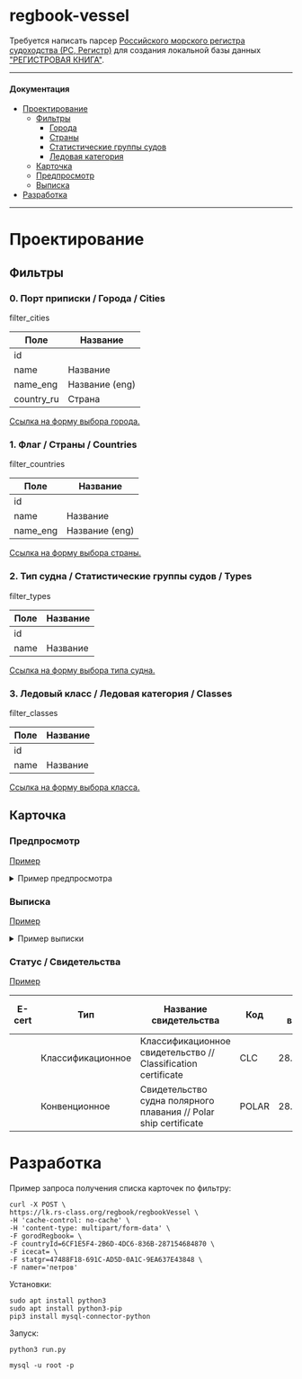 # regbook-vessel

Требуется написать парсер [Российского морского регистра судоходства (РС, Регистр)](https://rs-class.org/ru/register/about/)
для создания локальной базы данных ["РЕГИСТРОВАЯ КНИГА"](https://lk.rs-class.org/regbook/regbookVessel).

---

#### Документация

- [Проектирование](#проектирование)
  - [Фильтры](#фильтры)
    - [Города](#порт-приписки--города--city)
    - [Страны](#флаг--страны--country)
    - [Статистические группы судов](#тип-судна--статистические-группы-судов--type)
    - [Ледовая категория](#ледовый-класс--ледовая-категория--class)
  - [Карточка](#карточка)
  - [Предпросмотр](#предпросмотр)
  - [Выписка](#выписка)
- [Разработка](#разработка)

---

# Проектирование

## Фильтры

### 0. Порт приписки / Города / Cities

filter_cities

| Поле       | Название       |
|------------|----------------|
| id         |                |
| name       | Название       |
| name_eng   | Название (eng) |
| country_ru | Страна         |

[Ссылка на форму выбора города.](https://lk.rs-class.org/regbook/getDictionary2?d=gorodRegbook&f=formfield)

### 1. Флаг / Страны / Countries

filter_countries

| Поле       | Название       |
|------------|----------------|
| id         |                |
| name       | Название       |
| name_eng   | Название (eng) |

[Ссылка на форму выбора страны.](https://lk.rs-class.org/regbook/getDictionary2?d=countryId&f=formfield)

### 2. Тип судна / Статистические группы судов / Types

filter_types

| Поле       | Название       |
|------------|----------------|
| id         |                |
| name       | Название       |

[Ссылка на форму выбора типа судна.](https://lk.rs-class.org/regbook/getDictionary2?d=statgr&f=formfield)

### 3. Ледовый класс / Ледовая категория / Classes

filter_classes

| Поле       | Название       |
|------------|----------------|
| id         |                |
| name       | Название       |

[Ссылка на форму выбора класса.](https://lk.rs-class.org/regbook/getDictionary2?d=icecat&f=formfield)

## Карточка

### Предпросмотр

[Пример](https://lk.rs-class.org/regbook/vessel?fleet_id=994121)

<details>
<summary>Пример предпросмотра</summary>

| Характеристика                                        | Значение                               |
|-------------------------------------------------------|----------------------------------------|
| Название судна                                        | АКАДЕМИК БОРИС ПЕТРОВ                  |
| Регистровый номер                                     | 832628                                 |
| Номер ИМО                                             | 8211150                                |
| Бывшее название                                       |                                        |
| Позывной                                              | UDVX                                   |
| Порт приписки                                         | Калининград                            |
| Флаг                                                  | Россия                                 |
| Символ класса                                         | KM(*) L1 [1] AUT2 special purpose ship |
| Переоборудование/модернизация существенного характера |                                        |

</details>

### Выписка

[Пример](https://lk.rs-class.org/regbook/vessel?fleet_id=1017605&a=print)

<details>
<summary>Пример выписки</summary>

| Характеристика                                                                                  | Значение                                                                                                                                                   |
|-------------------------------------------------------------------------------------------------|------------------------------------------------------------------------------------------------------------------------------------------------------------|
| **Общие сведения**                                                                              |                                                                                                                                                            |
|                                                                                                 |                                                                                                                                                            |
| Название судна                                                                                  | HAMMURABI                                                                                                                                                  |
| Регистровый номер                                                                               | 051322                                                                                                                                                     |
| Номер ИМО                                                                                       | 9297357                                                                                                                                                    |
| Бывшее название                                                                                 |                                                                                                                                                            |
| Позывной                                                                                        | 3E5088                                                                                                                                                     |
| Порт приписки                                                                                   | Панама                                                                                                                                                     |
| Флаг                                                                                            | Панама                                                                                                                                                     |
| Символ класса                                                                                   | KM* Arc4 (hull at d >=8.31) [1] AUT1-ICS OMBO LI SI VCS IGS-IG COW CCO BWM(T) ERS oil tanker(ESP), TMS                                                     |
| Переоборудование/модернизация существенного характера                                           |                                                                                                                                                            |
|                                                                                                 |                                                                                                                                                            |
| **Тип судна**                                                                                   |                                                                                                                                                            |
|                                                                                                 |                                                                                                                                                            |
| Основной тип                                                                                    | Нефтеналивное                                                                                                                                              |
| **Сведения о постройке**                                                                        |                                                                                                                                                            |
|                                                                                                 |                                                                                                                                                            |
| Дата постройки                                                                                  | 09/02/2006                                                                                                                                                 |
| Страна постройки                                                                                | Корея                                                                                                                                                      |
| Строительный номер                                                                              | 1531                                                                                                                                                       |
| Дата значительной части                                                                         |                                                                                                                                                            |
| Значительная часть                                                                              |                                                                                                                                                            |
|                                                                                                 |                                                                                                                                                            |
| **Размеры и скорость**                                                                          |                                                                                                                                                            |
|                                                                                                 |                                                                                                                                                            |
| Валовая вместимость                                                                             | 63462 MK-1969                                                                                                                                              |
| Чистая вместимость                                                                              | 34210 MK-1969                                                                                                                                              |
| Дедвейт                                                                                         | 104999.000 т.                                                                                                                                              |
| Водоизмещение                                                                                   | 134501 т.                                                                                                                                                  |
| Длина наибольшая (теоретическая)                                                                | 251.51 м.                                                                                                                                                  |
| Длина габаритная                                                                                | 251.51 м.                                                                                                                                                  |
| Длина расчетная                                                                                 | 241.08 м.                                                                                                                                                  |
| Ширина габаритная                                                                               | 43.80 м.                                                                                                                                                   |
| Высота борта                                                                                    | 21.30 м.                                                                                                                                                   |
| Осадка                                                                                          | 15.00 м.                                                                                                                                                   |
| Скорость                                                                                        | 15.0                                                                                                                                                       |
|                                                                                                 |                                                                                                                                                            |
| **Механизмы**                                                                                   |                                                                                                                                                            |
|                                                                                                 |                                                                                                                                                            |
| Тип силовой установки                                                                           | Дизельная                                                                                                                                                  |
| Главные двигатели                                                                               | Год постройки ГД: 2006<br/>Страна постройки: Корея<br/>Фирма постройки ГД: MAN B&W DIESEL A/S<br/>Количество и мощность ГД: 1*15820<br/>Марка ГД: 7S60MC-C |
| Количество и мощность ГЭД                                                                       |                                                                                                                                                            |
| Количество и тип движителя                                                                      | 1 - Винт фиксированного шага цельнолитой                                                                                                                   |
| Количество лопастей                                                                             | 4                                                                                                                                                          |
| Количество и мощность генераторов                                                               | 3* 910                                                                                                                                                     |
| Главные котлы                                                                                   |                                                                                                                                                            |
|                                                                                                 |                                                                                                                                                            |
| **Холодильная установка и радио-навигационное оборудование**                                    |                                                                                                                                                            |
|                                                                                                 |                                                                                                                                                            |
| Холодильная установка                                                                           |                                                                                                                                                            |
| Рабочая температура                                                                             |                                                                                                                                                            |
| Хладагенты                                                                                      |                                                                                                                                                            |
| Радио-навигационное оборудование                                                                | Аппаратура автоматической идентификационной системы                                                                                                        |
| Аппаратура ОВЧ двусторонней радиотелефонной связи (ГМССБ)                                       |                                                                                                                                                            |
| Гирокомпас                                                                                      |                                                                                                                                                            |
| Лаг (устройство для измерения скорости и пройденного расстояния относительно воды)              |                                                                                                                                                            |
| Магнитный компас                                                                                |                                                                                                                                                            |
| Приемник службы НАВТЕКС                                                                         |                                                                                                                                                            |
| Приемник электронной системы определения местоположения (ЭСОМ)                                  |                                                                                                                                                            |
| Радиолокационная станция (не СОЛАС)                                                             |                                                                                                                                                            |
| Радиолокационная станция со средством автоматической радиолокационной прокладки (РЛС САРП)      |                                                                                                                                                            |
| Радиолокационная станция со средством автосопровождения (РЛС САС)                               |                                                                                                                                                            |
| Радиотелефонная станция ультравысоких частот (300-3000 Мгц)                                     |                                                                                                                                                            |
| Радиоустановка ОВЧ (ГМССБ)                                                                      |                                                                                                                                                            |
| Радиоустановка СЧ/ВЧ (ГМССБ)                                                                    |                                                                                                                                                            |
| Регистратор данных рейса                                                                        |                                                                                                                                                            |
| Система управления курсом судна (авторулевой)                                                   |                                                                                                                                                            |
| Спутниковый аварийный радиобуй системы КОСПАС-САРСАТ                                            |                                                                                                                                                            |
| Судовая земная станция признанной подвижной спутниковой службы (ГМССБ)                          |                                                                                                                                                            |
| Судовая система охранного оповещения                                                            |                                                                                                                                                            |
| Устройство указания местоположения для целей поиска и спасания: радиолокационный ответчик (РЛО) |                                                                                                                                                            |
| Электронная картографическая навигационно-информационная система (ЭКНИС)                        |                                                                                                                                                            |
| Эхолот                                                                                          |                                                                                                                                                            |
|                                                                                                 |                                                                                                                                                            |
| **Трюма, палубы, пассажиры**                                                                    |                                                                                                                                                            |
|                                                                                                 |                                                                                                                                                            |
| Количество и кубатура грузовых трюмов                                                           |                                                                                                                                                            |
| Охлаждаемые грузовые помещения                                                                  |                                                                                                                                                            |
| Наливные танки                                                                                  | 14* 127534                                                                                                                                                 |
| Количество и тип контейнеров                                                                    |                                                                                                                                                            |
| Количество палуб                                                                                | 1                                                                                                                                                          |
| Количество переборок                                                                            | 8                                                                                                                                                          |
| Число пассажиров коечные                                                                        |                                                                                                                                                            |
| Число пассажиров бескоечных                                                                     |                                                                                                                                                            |
| Спецперсонал                                                                                    |                                                                                                                                                            |
|                                                                                                 |                                                                                                                                                            |
| **Люки, стрелы, краны**                                                                         |                                                                                                                                                            |
|                                                                                                 |                                                                                                                                                            |
| Грузовые люки (число и размер в свету)                                                          |                                                                                                                                                            |
| Стрелы                                                                                          |                                                                                                                                                            |
| Краны                                                                                           |                                                                                                                                                            |
|                                                                                                 |                                                                                                                                                            |
| **Запасы и снабжение**                                                                          |                                                                                                                                                            |
|                                                                                                 |                                                                                                                                                            |
| Запасы топлива                                                                                  | 3966                                                                                                                                                       |
| Типы топлива                                                                                    | Дизельное, Мазут                                                                                                                                           |
| Водяной балласт                                                                                 | 45374 m3                                                                                                                                                   |
| Подогреватели                                                                                   |                                                                                                                                                            |
| Характеристика снабжения                                                                        |                                                                                                                                                            |
| Категория якорных цепей                                                                         | Обыкновенная                                                                                                                                               |
| Калибр якорных цепей                                                                            | 90.0                                                                                                                                                       |

</details>

### Статус / Свидетельства

[Пример](https://lk.rs-class.org/regbook/status?fleet_id=1017605)

| E-cert | Тип               | Название свидетельства                                           | Код   | Дата выдачи | Срок действия | Срок продлен до | Состояние |
|--------|-------------------|------------------------------------------------------------------|-------|-------------|---------------|-----------------|-----------|
|        | Классификационное | Классификационное свидетельство // Classification certificate    | CLC   | 28.07.2023  | 08.05.2024    |                 | DUE       |
|        | Конвенционное     | Свидетельство судна полярного плавания // Polar ship certificate | POLAR | 28.07.2023  | 05.11.2023    |                 | WDR       |

# Разработка

Пример запроса получения списка карточек по фильтру:

```
curl -X POST \
https://lk.rs-class.org/regbook/regbookVessel \
-H 'cache-control: no-cache' \
-H 'content-type: multipart/form-data' \
-F gorodRegbook= \
-F countryId=6CF1E5F4-2B6D-4DC6-836B-287154684870 \
-F icecat= \
-F statgr=47488F18-691C-AD5D-0A1C-9EA637E43848 \
-F namer='петров'
```

Установки:

```
sudo apt install python3
sudo apt install python3-pip
pip3 install mysql-connector-python
```

Запуск:

```
python3 run.py
```

```
mysql -u root -p
```
